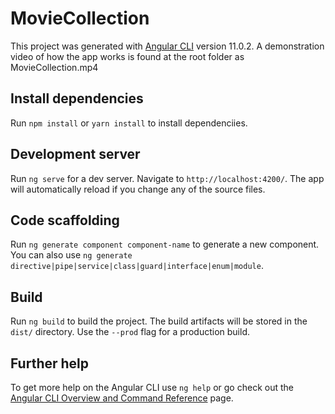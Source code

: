 # MovieCollection

This project was generated with [Angular CLI](https://github.com/angular/angular-cli) version 11.0.2. A demonstration video of how the app works is found at the root folder as MovieCollection.mp4

## Install dependencies

Run `npm install` or `yarn install` to install dependenciies.

## Development server

Run `ng serve` for a dev server. Navigate to `http://localhost:4200/`. The app will automatically reload if you change any of the source files.

## Code scaffolding

Run `ng generate component component-name` to generate a new component. You can also use `ng generate directive|pipe|service|class|guard|interface|enum|module`.

## Build

Run `ng build` to build the project. The build artifacts will be stored in the `dist/` directory. Use the `--prod` flag for a production build.

## Further help

To get more help on the Angular CLI use `ng help` or go check out the [Angular CLI Overview and Command Reference](https://angular.io/cli) page.

